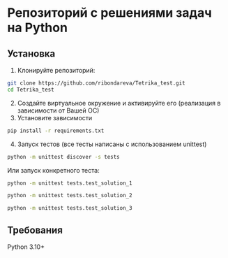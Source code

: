 # Репозиторий с решениями задач на Python

## Установка

1. Клонируйте репозиторий:

```bash
git clone https://github.com/ribondareva/Tetrika_test.git
cd Tetrika_test
```
2. Создайте виртуальное окружение и активируйте его (реализация в зависимости от Вашей ОС)
3. Установите зависимости
```bash
pip install -r requirements.txt
```
4. Запуск тестов (все тесты написаны с использованием unittest)
```bash
python -m unittest discover -s tests
```
Или запуск конкретного теста:
```bash
python -m unittest tests.test_solution_1
```
```bash
python -m unittest tests.test_solution_2
```
```bash
python -m unittest tests.test_solution_3
```
## Требования
Python 3.10+
